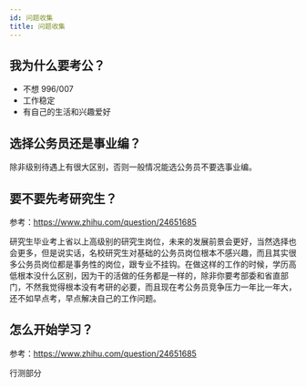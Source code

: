 ```yaml
---
id: 问题收集
title: 问题收集
---
```


## 我为什么要考公？

- 不想 996/007
- 工作稳定
- 有自己的生活和兴趣爱好

## 选择公务员还是事业编？

除非级别待遇上有很大区别，否则一般情况能选公务员不要选事业编。

## 要不要先考研究生？

参考：https://www.zhihu.com/question/24651685

研究生毕业考上省以上高级别的研究生岗位，未来的发展前景会更好，当然选择也会更多，但是说实话，名校研究生对基础的公务员岗位根本不感兴趣，而且其实很多公务员岗位都是事务性的岗位，跟专业不挂钩。在做这样的工作的时候，学历高低根本没什么区别，因为干的活做的任务都是一样的，除非你要考部委和省直部门，不然我觉得根本没有考研的必要，而且现在考公务员竞争压力一年比一年大，还不如早点考，早点解决自己的工作问题。

## 怎么开始学习？

参考：https://www.zhihu.com/question/24651685

行测部分